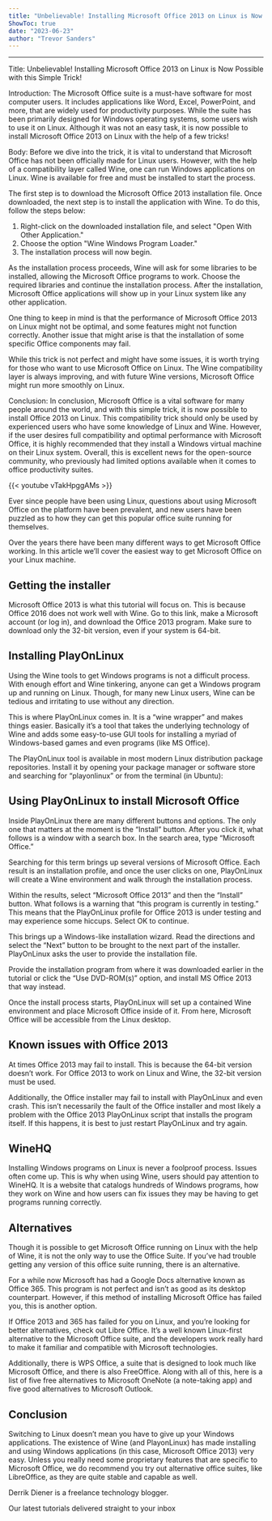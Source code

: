 ```yaml
---
title: "Unbelievable! Installing Microsoft Office 2013 on Linux is Now Possible with this Simple Trick!"
ShowToc: true 
date: "2023-06-23"
author: "Trevor Sanders"
---
```

*****
Title: Unbelievable! Installing Microsoft Office 2013 on Linux is Now Possible with this Simple Trick!

Introduction:
The Microsoft Office suite is a must-have software for most computer users. It includes applications like Word, Excel, PowerPoint, and more, that are widely used for productivity purposes. While the suite has been primarily designed for Windows operating systems, some users wish to use it on Linux. Although it was not an easy task, it is now possible to install Microsoft Office 2013 on Linux with the help of a few tricks!

Body:
Before we dive into the trick, it is vital to understand that Microsoft Office has not been officially made for Linux users. However, with the help of a compatibility layer called Wine, one can run Windows applications on Linux. Wine is available for free and must be installed to start the process.

The first step is to download the Microsoft Office 2013 installation file. Once downloaded, the next step is to install the application with Wine. To do this, follow the steps below:

1. Right-click on the downloaded installation file, and select "Open With Other Application."
2. Choose the option "Wine Windows Program Loader."
3. The installation process will now begin.

As the installation process proceeds, Wine will ask for some libraries to be installed, allowing the Microsoft Office programs to work. Choose the required libraries and continue the installation process. After the installation, Microsoft Office applications will show up in your Linux system like any other application.

One thing to keep in mind is that the performance of Microsoft Office 2013 on Linux might not be optimal, and some features might not function correctly. Another issue that might arise is that the installation of some specific Office components may fail.

While this trick is not perfect and might have some issues, it is worth trying for those who want to use Microsoft Office on Linux. The Wine compatibility layer is always improving, and with future Wine versions, Microsoft Office might run more smoothly on Linux.

Conclusion:
In conclusion, Microsoft Office is a vital software for many people around the world, and with this simple trick, it is now possible to install Office 2013 on Linux. This compatibility trick should only be used by experienced users who have some knowledge of Linux and Wine.
However, if the user desires full compatibility and optimal performance with Microsoft Office, it is highly recommended that they install a Windows virtual machine on their Linux system. Overall, this is excellent news for the open-source community, who previously had limited options available when it comes to office productivity suites.

{{< youtube vTakHpggAMs >}} 



Ever since people have been using Linux, questions about using Microsoft Office on the platform have been prevalent, and new users have been puzzled as to how they can get this popular office suite running for themselves.
 
Over the years there have been many different ways to get Microsoft Office working. In this article we’ll cover the easiest way to get Microsoft Office on your Linux machine.
 
## Getting the installer
 

 
Microsoft Office 2013 is what this tutorial will focus on. This is because Office 2016 does not work well with Wine. Go to this link, make a Microsoft account (or log in), and download the Office 2013 program. Make sure to download only the 32-bit version, even if your system is 64-bit.
 
## Installing PlayOnLinux
 
Using the Wine tools to get Windows programs is not a difficult process. With enough effort and Wine tinkering, anyone can get a Windows program up and running on Linux. Though, for many new Linux users, Wine can be tedious and irritating to use without any direction.
 
This is where PlayOnLinux comes in. It is a “wine wrapper” and makes things easier. Basically it’s a tool that takes the underlying technology of Wine and adds some easy-to-use GUI tools for installing a myriad of Windows-based games and even programs (like MS Office).
 
The PlayOnLinux tool is available in most modern Linux distribution package repositories. Install it by opening your package manager or software store and searching for “playonlinux” or from the terminal (in Ubuntu):
 
## Using PlayOnLinux to install Microsoft Office
 
Inside PlayOnLinux there are many different buttons and options. The only one that matters at the moment is the “Install” button. After you click it, what follows is a window with a search box. In the search area, type “Microsoft Office.”
 
Searching for this term brings up several versions of Microsoft Office. Each result is an installation profile, and once the user clicks on one, PlayOnLinux will create a Wine environment and walk through the installation process.
 
Within the results, select “Microsoft Office 2013” and then the “Install” button. What follows is a warning that “this program is currently in testing.” This means that the PlayOnLinux profile for Office 2013 is under testing and may experience some hiccups. Select OK to continue.
 
This brings up a Windows-like installation wizard. Read the directions and select the “Next” button to be brought to the next part of the installer. PlayOnLinux asks the user to provide the installation file.
 
Provide the installation program from where it was downloaded earlier in the tutorial or click the “Use DVD-ROM(s)” option, and install MS Office 2013 that way instead.
 
Once the install process starts, PlayOnLinux will set up a contained Wine environment and place Microsoft Office inside of it. From here, Microsoft Office will be accessible from the Linux desktop.
 
## Known issues with Office 2013
 
At times Office 2013 may fail to install. This is because the 64-bit version doesn’t work. For Office 2013 to work on Linux and Wine, the 32-bit version must be used.
 
Additionally, the Office installer may fail to install with PlayOnLinux and even crash. This isn’t necessarily the fault of the Office installer and most likely a problem with the Office 2013 PlayOnLinux script that installs the program itself. If this happens, it is best to just restart PlayOnLinux and try again.
 
## WineHQ
 
Installing Windows programs on Linux is never a foolproof process. Issues often come up. This is why when using Wine, users should pay attention to WineHQ. It is a website that catalogs hundreds of Windows programs, how they work on Wine and how users can fix issues they may be having to get programs running correctly.
 
## Alternatives
 
Though it is possible to get Microsoft Office running on Linux with the help of Wine, it is not the only way to use the Office Suite. If you’ve had trouble getting any version of this office suite running, there is an alternative.
 
For a while now Microsoft has had a Google Docs alternative known as Office 365. This program is not perfect and isn’t as good as its desktop counterpart. However, if this method of installing Microsoft Office has failed you, this is another option.
 
If Office 2013 and 365 has failed for you on Linux, and you’re looking for better alternatives, check out Libre Office. It’s a well known Linux-first alternative to the Microsoft Office suite, and the developers work really hard to make it familiar and compatible with Microsoft technologies.
 
Additionally, there is WPS Office, a suite that is designed to look much like Microsoft Office, and there is also FreeOffice. Along with all of this, here is a list of five free alternatives to Microsoft OneNote (a note-taking app) and five good alternatives to Microsoft Outlook.
 
## Conclusion
 
Switching to Linux doesn’t mean you have to give up your Windows applications. The existence of Wine (and PlayonLinux) has made installing and using Windows applications (in this case, Microsoft Office 2013) very easy. Unless you really need some proprietary features that are specific to Microsoft Office, we do recommend you try out alternative office suites, like LibreOffice, as they are quite stable and capable as well.
 
Derrik Diener is a freelance technology blogger.
 
Our latest tutorials delivered straight to your inbox




